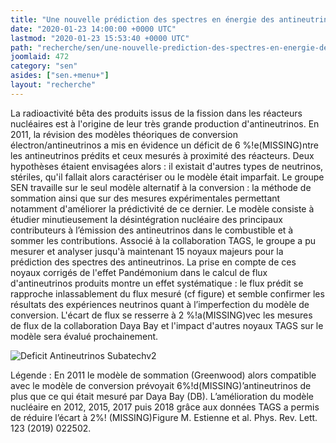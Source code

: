 ```yaml
---
title: "Une nouvelle prédiction des spectres en énergie des antineutrinos des réacteurs de moins en moins compatible avec l'existence de neutrinos stériles"
date: "2020-01-23 14:00:00 +0000 UTC"
lastmod: "2020-01-23 15:53:40 +0000 UTC"
path: "recherche/sen/une-nouvelle-prediction-des-spectres-en-energie-des-antineutrinos-des-reacteurs-de-moins-en-moins-compatible-avec-l-existence-de-neutrinos-steriles.fr.md"
joomlaid: 472
category: "sen"
asides: ["sen.+menu+"]
layout: "recherche"
---
```

La radioactivité bêta des produits issus de la fission dans les réacteurs nucléaires est à l'origine de leur très grande production d'antineutrinos. En 2011, la révision des modèles théoriques de conversion électron/antineutrinos a mis en évidence un déficit de 6 %!e(MISSING)ntre les antineutrinos prédits et ceux mesurés à proximité des réacteurs. Deux hypothèses étaient envisagées alors : il existait d'autres types de neutrinos, stériles, qu'il fallait alors caractériser ou le modèle était imparfait. Le groupe SEN travaille sur le seul modèle alternatif à la conversion : la méthode de sommation ainsi que sur des mesures expérimentales permettant notamment d'améliorer la prédictivité de ce dernier. Le modèle consiste à étudier minutieusement la désintégration nucléaire des principaux contributeurs à l’émission des antineutrinos dans le combustible et à sommer les contributions. Associé à la collaboration TAGS, le groupe a pu mesurer et analyser jusqu'à maintenant 15 noyaux majeurs pour la prédiction des spectres des antineutrinos. La prise en compte de ces noyaux corrigés de l'effet Pandémonium dans le calcul de flux d'antineutrinos produits montre un effet systématique : le flux prédit se rapproche inlassablement du flux mesuré (cf figure) et semble confirmer les résultats des expériences neutrinos quant à l’imperfection du modèle de conversion. L'écart de flux se resserre à 2 %!a(MISSING)vec les mesures de flux de la collaboration Daya Bay et l'impact d'autres noyaux TAGS sur le modèle sera évalué prochainement.

![Deficit Antineutrinos Subatechv2](images/Deficit_Antineutrinos_Subatechv2.jpg)

Légende : En 2011 le modèle de sommation (Greenwood) alors compatible avec le modèle de conversion prévoyait 6%!d(MISSING)’antineutrinos de plus que ce qui était mesuré par Daya Bay (DB). L’amélioration du modèle nucléaire en 2012, 2015, 2017 puis 2018 grâce aux données TAGS a permis de réduire l’écart à 2%! (MISSING)Figure M. Estienne et al. Phys. Rev. Lett. 123 (2019) 022502.
